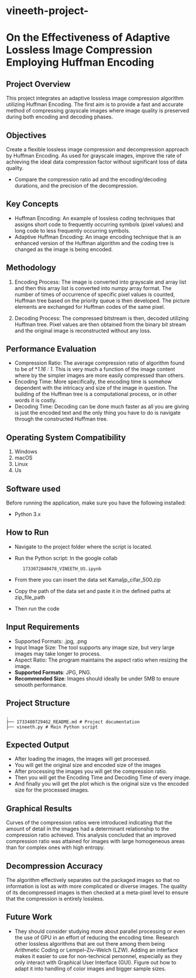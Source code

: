 ﻿# vineeth-project-
# On the Effectiveness of Adaptive Lossless Image Compression Employing Huffman Encoding

## Project Overview
This project integrates an adaptive lossless image compression algorithm utilizing Huffman Encoding. The first aim is to provide a fast and accurate method of compressing grayscale images where image quality is preserved during both encoding and decoding phases.

## Objectives
Create a flexible lossless image compression and decompression approach by Huffman Encoding.
As used for grayscale images, improve the rate of achieving the ideal data compression factor without significant loss of data quality.
- Compare the compression ratio ad and the encoding/decoding durations, and the precision of the decompression.

## Key Concepts
- Huffman Encoding: An example of lossless coding techniques that assigns short code to frequently occurring symbols (pixel values) and long code to less frequently occurring symbols.
- Adaptive Huffman Encoding: An image encoding technique that is an enhanced version of the Huffman algorithm and the coding tree is changed as the image is being encoded.

## Methodology
1. Encoding Process:
   The image is converted into grayscale and array list and then this array list is converted into numpy array format.
   The number of times of occurrence of specific pixel values is counted, Huffman tree based on the priority queue is then developed.
   The picture elements are exchanged for Huffman codes of the same pixel.

2. Decoding Process:
   The compressed bitstream is then, decoded utilizing Huffman tree.
   Pixel values are then obtained from the binary bit stream and the original image is reconstructed without any loss.

## Performance Evaluation
- Compression Ratio: The average compression ratio of algorithm found to be of **1.16 : 1*. This is very much a function of the image content where by the simpler images are more easily compressed than others.
- Encoding Time: More specifically, the encoding time is somehow dependent with the intricacy and size of the image in question. The building of the Huffman tree is a computational process, or in other words it is costly.
- Decoding Time: Decoding can be done much faster as all you are giving is just the encoded text and the only thing you have to do is navigate through the constructed Huffman tree.
  
## Operating System Compatibility

1. Windows
2. macOS
3. Linux
4. Us

## Software used

Before running the application, make sure you have the following installed:

- Python 3.x
  
## How to Run

- Navigate to the project folder where the script is located.
- Run the Python script: In the google collab
   ```
      1733072840478_VINEETH_US.ipynb
   ```

- From there you can insert the data set
     Kamaljp_cifar_500.zip
- Copy the path of the data set and paste it in the defined paths at zip_file_path
- Then run the code 
  
## Input Requirements
- Supported Formats: .jpg, .png
- Input Image Size: The tool supports any image size, but very large images may take longer to process.
- Aspect Ratio: The program maintains the aspect ratio when resizing the image.
- **Supported Formats**: JPG, PNG.  
- **Recommended Size**: Images should ideally be under 5MB to ensure smooth performance.

## Project Structure

```
.
├── 1733480729462_README.md # Project documentation
├── vineeth.py # Main Python script
```

## Expected Output
- After loading the images, the images will get processed.
- You will get the original size and encoded size of the images
- After processing the images you will get the compression ratio.
- Then you will get the Encoding Time and  Decoding Time of every image.
- And finally you will get the plot which is the original size vs the encoded size for the processed images.

## Graphical Results
Curves of the compression ratios were introduced indicating that the amount of detail in the images had a determinant relationship to the compression ratio achieved.
This analysis concluded that an improved compression ratio was attained for images with large homogeneous areas than for complex ones with high entropy.

## Decompression Accuracy
The algorithm effectively separates out the packaged images so that no information is lost as with more complicated or diverse images.
The quality of its decompressed images is then checked at a meta-pixel level to ensure that the compression is entirely lossless.

## Future Work
- They should consider studying more about parallel processing or even the use of GPU in an effort of reducing the encoding time.
Research other lossless algorithms that are out there among them being Arithmetic Coding or Lempel–Ziv–Welch (LZW).
Adding an interface makes it easier to use for non-technical personnel, especially as they only interact with Graphical User Interface (GUI).
Figure out how to adapt it into handling of color images and bigger sample sizes.
